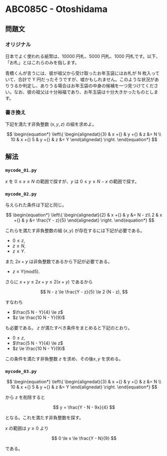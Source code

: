 # ABC085C - Otoshidama

## 問題文

### オリジナル

日本でよく使われる紙幣は、10000 円札、5000 円札、1000 円札です。以下、「お札」とはこれらのみを指します。

青橋くんが言うには、彼が祖父から受け取ったお年玉袋にはお札が N 枚入っていて、合計で Y 円だったそうですが、嘘かもしれません。このような状況がありうるか判定し、ありうる場合はお年玉袋の中身の候補を一つ見つけてください。なお、彼の祖父は十分裕福であり、お年玉袋は十分大きかったものとします。

### 書き換え

下記を満たす非負整数 $(x, y, z)$ の組を求めよ。

$$
\begin{equation*}
  \left\{ 
  \begin{alignedat}{3}
       & x +{}   & y +{} & z &= N \\
    10 & x +{} 5 & y +{} & z &= Y
  \end{alignedat} 
  \right.
\end{equation*}
$$

## 解法

### `mycode_01.py`

$x$ を $0 \le x \le N$ の範囲で探すが、$y$ は $0 \le y \le N - x$ の範囲で探す。

### `mycode_02.py`

与えられた条件は下記と同じ。

$$
\begin{equation*}
  \left\{ 
  \begin{alignedat}{2}
      & x +{} & y &= N - z\\
    2 & x +{} & y &= \frac{Y - z}{5}
  \end{alignedat} 
  \right.
\end{equation*}
$$

これらを満たす非負整数の組 $(x, y)$ が存在するには下記が必要である。

- $0 \le z,$
- $z \le N,$
- $z \le Y.$

また $2 x + y$ は非負整数であるから下記が必要である。

- $z \equiv Y(\text{mod} 5).$

さらに $x + y \le 2 x + y \le 2(x + y)$ であるから

$$
N - z \le \frac{Y - z}{5} \le 2 (N - z),
$$

すなわち

- $\frac{5 N - Y}{4} \le z$
- $z \le \frac{10 N - Y}{9}$

も必要である。
$z$ が満たすべき条件をまとめると下記のとおり。

- $0 \le z,$
- $\frac{5 N - Y}{4} \le z$
- $z \le \frac{10 N - Y}{9}$

この条件を満たす非負整数 $z$ を求め、その後$x, y$ を求める。

### `mycode_03.py`

$$
\begin{equation*}
  \left\{ 
  \begin{alignedat}{3}
       & x +{}   & y +{} & z &= N \\
    10 & x +{} 5 & y +{} & z &= Y
  \end{alignedat} 
  \right.
\end{equation*}
$$

から $z$ を削除すると

$$
y = \frac{Y - N - 9x}{4}
$$

となる。これを満たす非負整数を探す。

$x$ の範囲は $y \ge 0$ より

$$
0 \le x \le \frac{Y - N}{9}
$$

である。

